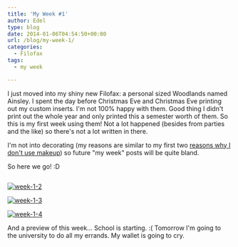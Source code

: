 ```yaml
---
title: 'My Week #1'
author: Edel
type: blog
date: 2014-01-06T04:54:50+00:00
url: /blog/my-week-1/
categories:
  - Filofax
tags:
  - my week

---
```

I just moved into my shiny new Filofax: a personal sized Woodlands named Ainsley. I spent the day before Christmas Eve and Christmas Eve printing out my custom inserts. I'm not 100% happy with them. Good thing I didn't print out the whole year and only printed this a semester worth of them. So this is my first week using them! Not a lot happened (besides from parties and the like) so there's not a lot written in there.

I'm not into decorating (my reasons are similar to my first two [reasons why I don't use makeup][1]) so future "my week" posts will be quite bland.

So here we go! :D

[<img src="http://erzadel.net/blog/wp-content/uploads/2014/01/week-1-1.png" alt="" class="img-responsive" />][2]

[<img src="http://erzadel.net/blog/wp-content/uploads/2014/01/week-1-2.png" alt="week-1-2" class="img-responsive" />][3]

[<img src="http://erzadel.net/blog/wp-content/uploads/2014/01/week-1-3.png" alt="week-1-3" class="img-responsive" />][4]

[<img src="http://erzadel.net/blog/wp-content/uploads/2014/01/week-1-4.png" alt="week-1-4" class="img-responsive" />][5]

And a preview of this week... School is starting. :( Tomorrow I'm going to the university to do all my errands. My wallet is going to cry.

[<img src="http://erzadel.net/blog/wp-content/uploads/2014/01/week-2-0.png" alt="" class="img-responsive" />][6]




 [1]: http://edelgrace.me/blog/reasons-why-i-dont-wear-makeup/
 [2]: http://erzadel.net/blog/wp-content/uploads/2014/01/week-1-1.png
 [3]: http://erzadel.net/blog/wp-content/uploads/2014/01/week-1-2.png
 [4]: http://erzadel.net/blog/wp-content/uploads/2014/01/week-1-3.png
 [5]: http://erzadel.net/blog/wp-content/uploads/2014/01/week-1-4.png
 [6]: http://erzadel.net/blog/wp-content/uploads/2014/01/week-2-0.png